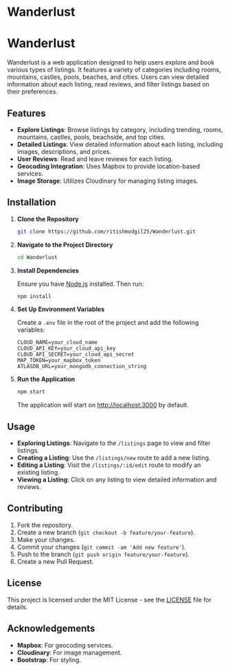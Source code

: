 # Wanderlust
# Wanderlust

Wanderlust is a web application designed to help users explore and book various types of listings. It features a variety of categories including rooms, mountains, castles, pools, beaches, and cities. Users can view detailed information about each listing, read reviews, and filter listings based on their preferences.

## Features

- **Explore Listings**: Browse listings by category, including trending, rooms, mountains, castles, pools, beachside, and top cities.
- **Detailed Listings**: View detailed information about each listing, including images, descriptions, and prices.
- **User Reviews**: Read and leave reviews for each listing.
- **Geocoding Integration**: Uses Mapbox to provide location-based services.
- **Image Storage**: Utilizes Cloudinary for managing listing images.

## Installation

1. **Clone the Repository**

    ```bash
    git clone https://github.com/ritishmodgil25/Wanderlust.git
    ```

2. **Navigate to the Project Directory**

    ```bash
    cd Wanderlust
    ```

3. **Install Dependencies**

    Ensure you have [Node.js](https://nodejs.org/) installed. Then run:

    ```bash
    npm install
    ```

4. **Set Up Environment Variables**

    Create a `.env` file in the root of the project and add the following variables:

    ```env
    CLOUD_NAME=your_cloud_name
    CLOUD_API_KEY=your_cloud_api_key
    CLOUD_API_SECRET=your_cloud_api_secret
    MAP_TOKEN=your_mapbox_token
    ATLASDB_URL=your_mongodb_connection_string
    ```

5. **Run the Application**

    ```bash
    npm start
    ```

    The application will start on [http://localhost:3000](http://localhost:3000) by default.

## Usage

- **Exploring Listings**: Navigate to the `/listings` page to view and filter listings.
- **Creating a Listing**: Use the `/listings/new` route to add a new listing.
- **Editing a Listing**: Visit the `/listings/:id/edit` route to modify an existing listing.
- **Viewing a Listing**: Click on any listing to view detailed information and reviews.

## Contributing

1. Fork the repository.
2. Create a new branch (`git checkout -b feature/your-feature`).
3. Make your changes.
4. Commit your changes (`git commit -am 'Add new feature'`).
5. Push to the branch (`git push origin feature/your-feature`).
6. Create a new Pull Request.

## License

This project is licensed under the MIT License - see the [LICENSE](LICENSE) file for details.

## Acknowledgements

- **Mapbox**: For geocoding services.
- **Cloudinary**: For image management.
- **Bootstrap**: For styling.

